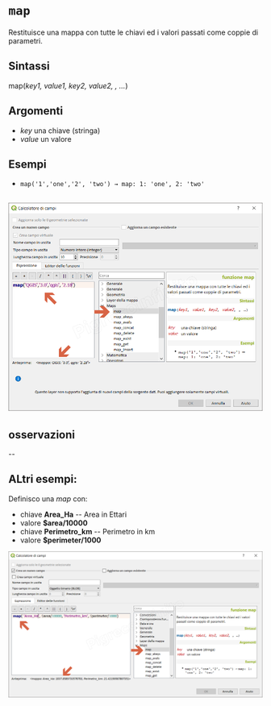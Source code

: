 # `map`

Restituisce una mappa con tutte le chiavi ed i valori passati come coppie di parametri.

## Sintassi

map(_key1, value1, key2, value2, , …_)

## Argomenti

* _key_ una chiave (stringa)
* _value_ un valore

## Esempi

* `map('1','one','2', 'two') → map: 1: 'one', 2: 'two'`

![](/img/maps/map/map1.png)
--

## osservazioni

--

## ALtri esempi:

Definisco una _map_ con:

* chiave **Area_Ha**  -- Area in Ettari
* valore **$area/10000**
* chiave **Perimetro_km**  -- Perimetro in km
* valore **$perimeter/1000**

![](/img/maps/map/map2.png)